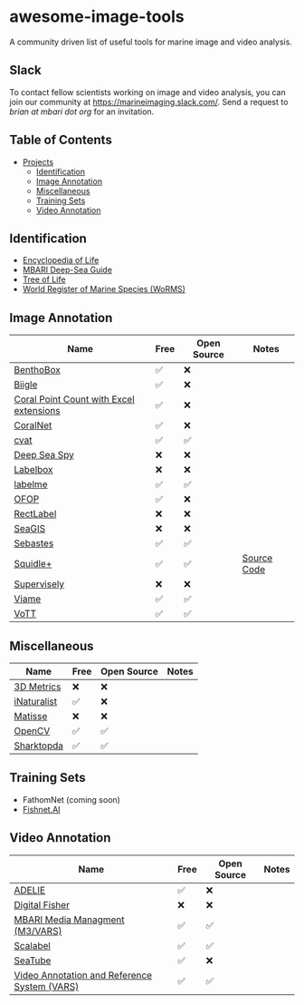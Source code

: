 # awesome-image-tools
A community driven list of useful tools for marine image and video analysis.

## Slack

To contact fellow scientists working on image and video analysis, you can join our community at <https://marineimaging.slack.com/>. Send a request to _brian at mbari dot org_ for an invitation.

## Table of Contents

- [Projects](#projects)
  - [Identification](#identification)
  - [Image Annotation](#image-annotation)
  - [Miscellaneous](#miscellaneous)
  - [Training Sets](#training-sets)
  - [Video Annotation](#video-annotation)

## Identification

- [Encyclopedia of Life](https://eol.org/)
- [MBARI Deep-Sea Guide](http://dsg.mbari.org)
- [Tree of Life](http://tolweb.org)
- [World Register of Marine Species (WoRMS)](http://www.marinespecies.org/)

  
## Image Annotation

| Name | Free | Open Source | Notes |
| -- | -- | -- | -- |
| [BenthoBox](https://benthobox.com) | ✅ | ❌ | |
| [Biigle](https://www.biigle.de/) | ✅ | ❌ | |
| [Coral Point Count with Excel extensions](https://cnso.nova.edu/cpce/index.html) | ✅ | ❌ | |
| [CoralNet](https://coralnet.ucsd.edu/) | ✅ | ❌ | |
| [cvat](https://github.com/opencv/cvat) | ✅ | ✅ | |
| [Deep Sea Spy](https://www.deepseaspy.com) | ❌ | ❌ | |
| [Labelbox](https://labelbox.com/) | ❌ | ❌ | |
| [labelme](https://github.com/wkentaro/labelme) | ✅ | ✅ | |
| [OFOP](http://www.ofop-by-sams.eu/) | ✅ | ❌ | |
| [RectLabel](https://rectlabel.com/) | ❌ | ❌ | |
| [SeaGIS](https://www.seagis.com.au/) | ❌ | ❌ | |
| [Sebastes](https://repository.library.noaa.gov/view/noaa/11999/noaa_11999_DS1.pdf?) | ✅ | ✅ | |
| [Squidle+](http://squidle.org/) | ✅ | ✅ | [Source Code](https://bitbucket.org/ariell/marinedb) |
| [Supervisely](https://supervise.ly/) | ❌ | ❌ | |
| [Viame](http://www.viametoolkit.org/) | ✅ | ✅ | |
| [VoTT](https://github.com/Microsoft/VoTT) | ✅ | ✅ |


## Miscellaneous

| Name | Free | Open Source | Notes |
| -- | -- | -- | -- |
| [3D Metrics](https://3d-metrics.com/) | ❌ | ❌ | |
| [iNaturalist](https://www.inaturalist.org/) | ✅ | ❌ | |
| [Matisse](https://www.eso.org/sci/facilities/develop/instruments/matisse.html) | ❌ | ❌ | |
| [OpenCV](https://opencv.org/) | ✅ | ✅ | |
| [Sharktopda](https://github.com/mbari-media-management/Sharktopoda) | ✅ | ✅ | |


## Training Sets

- FathomNet (coming soon) 
- [Fishnet.AI](https://www.fishnet.ai/])


## Video Annotation

| Name | Free | Open Source | Notes |
| -- | -- | --| -- |
| [ADELIE](https://www.flotteoceanographique.fr/La-Flotte/Logiciels-embarques/ADELIE) | ✅ | ❌ | |
| [Digital Fisher](https://www.oceannetworks.ca/learning/get-involved/citizen-science/digital-fishers) | ❌ | ❌ | |
| [MBARI Media Managment (M3/VARS)](https://mbari-media-management.github.io/) | ✅ | ✅ | |
| [Scalabel](https://www.scalabel.ai/) | ✅ | ✅ | |
| [SeaTube](http://dmas.uvic.ca/SeaTube) | ✅ | ❌ | |
| [Video Annotation and Reference System (VARS)](https://hohonuuli.github.io/vars/) | ✅ | ✅ | |
